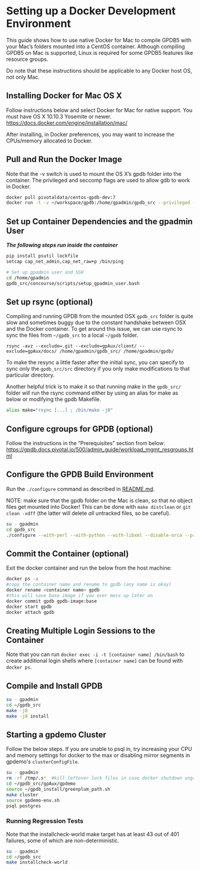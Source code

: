 # Setting up a Docker Development Environment

This guide shows how to use native Docker for Mac to compile GPDB5 with your Mac’s folders mounted into a CentOS container. Although compiling GPDB5 on Mac is supported, Linux is required for some GPDB5 features like resource groups.

Do note that these instructions should be applicable to any Docker host OS, not only Mac.

## Installing Docker for Mac OS X

Follow instructions below and select Docker for Mac for native support. You must have OS X 10.10.3 Yosemite or newer.
https://docs.docker.com/engine/installation/mac/

After installing, in Docker preferences, you may want to increase the CPUs/memory allocated to Docker.


## Pull and Run the Docker Image

Note that the -v switch is used to mount the OS X’s gpdb folder into the container. The privileged and seccomp flags are used to allow gdb to work in Docker.

```bash
docker pull pivotaldata/centos-gpdb-dev:7
docker run -t -v ~/workspace/gpdb:/home/gpadmin/gpdb_src --privileged --security-opt seccomp:unconfined -i pivotaldata/centos-gpdb-dev:7 bash
```

## Set up Container Dependencies and the gpadmin User

***The following steps run inside the container***

```bash
pip install psutil lockfile
setcap cap_net_admin,cap_net_raw+p /bin/ping

# Set up gpadmin user and SSH
cd /home/gpadmin
gpdb_src/concourse/scripts/setup_gpadmin_user.bash
```

## Set up rsync (optional)

Compiling and running GPDB from the mounted OSX `gpdb_src` folder is quite slow and sometimes buggy due to the constant handshake between OSX and the Docker container. To get around this issue, we can use rsync to sync the files from `~/gpdb_src` to a local `~/gpdb` folder.

```
rsync -avz --exclude=.git --exclude=gpAux/client/ --exclude=gpAux/docs/ /home/gpadmin/gpdb_src/ /home/gpadmin/gpdb/
```

To make the resync a little faster after the initial sync, you can specify to sync only the `gpdb_src/src` directory if you only make modifications to that particular directory.

Another helpful trick is to make it so that running make in the `gpdb_src/` folder will run the rsync command either by using an alias for make as below or modifying the gpdb Makefile.

```bash
alias make="rsync [...] ; /bin/make -j8"
```

## Configure cgroups for GPDB (optional)

Follow the instructions in the “Prerequisites” section from below:
https://gpdb.docs.pivotal.io/500/admin_guide/workload_mgmt_resgroups.html


## Configure the GPDB Build Environment
Run the `./configure` command as described in [README.md](README.md).

NOTE: make sure that the gpdb folder on the Mac is clean, so that no object files get mounted into Docker! This can be done with `make distclean` or `git clean -xdff` (the latter will delete *all* untracked files, so be careful).

```bash
su - gpadmin
cd gpdb_src
./configure --with-perl --with-python --with-libxml --disable-orca --prefix=/home/gpadmin/gpdb_install
```

## Commit the Container (optional)

Exit the docker container and run the below from the host machine:

```bash
docker ps -a
#copy the container name and rename to gpdb (any name is okay)
docker rename <container name> gpdb
#this will save base image if you ever mess up later on
docker commit gpdb gpdb-image:base
docker start gpdb
docker attach gpdb
```

## Creating Multiple Login Sessions to the Container

Note that you can run `docker exec -i -t [container name] /bin/bash` to create additional login shells where `[container name]` can be found with `docker ps`.

## Compile and Install GPDB

```bash
su - gpadmin
cd ~/gpdb_src
make -j8
make -j8 install
```

## Starting a gpdemo Cluster

Follow the below steps. If you are unable to psql in, try increasing your CPU and memory settings for docker to the max or disabling mirror segments in gpdemo's `clusterConfigFile`.

```bash
su - gpadmin
rm -rf /tmp/.s*  #kill leftover lock files in case docker shutdown ungracefully
cd ~/gpdb_src/gpAux/gpdemo
source ~/gpdb_install/greenplum_path.sh
make cluster
source gpdemo-env.sh
psql postgres
```

### Running Regression Tests

Note that the installcheck-world make target has at least 43 out of 401 failures, some of which are non-deterministic.

```bash
su - gpadmin
cd ~/gpdb_src
make installcheck-world
```

